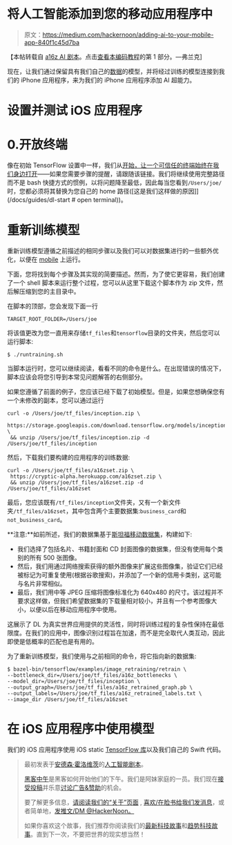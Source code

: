 # 将人工智能添加到您的移动应用程序中

> 原文：<https://medium.com/hackernoon/adding-ai-to-your-mobile-app-840f1c45d7ba>

【本帖转载自 [a16z AI 剧本](http://aiplaybook.a16z.com/)。点击[查看本编码教程](http://aiplaybook.a16z.com/docs/guides/dl-start)的第 1 部分。—弗兰克]

现在，让我们通过保留具有我们自己的[数据](https://hackernoon.com/tagged/data)的模型，并将经过训练的模型连接到我们的 iPhone 应用程序，来为我们的 iPhone 应用程序添加 AI 超能力。

# 设置并测试 iOS 应用程序

# 0.开放终端

像在初始 TensorFlow 设置中一样，我们从[开始，让一个可信任的终端始终在我们身边打开](http://aiplaybook.a16z.com/docs/guides/dl-start#openTerminal)——如果您需要步骤的提醒，请跟随该链接。我们将继续使用完整路径而不是 bash 快捷方式的惯例，以将问题降至最低，因此每当您看到`/Users/joe/`时，您都必须将其替换为您自己的 home 路径([这是我们这样做的原因]](/docs/guides/dl-start # open terminal))。

# 重新训练模型

重新训练模型遵循之前描述的相同步骤以及我们可以对数据集进行的一些额外优化，以便在 [mobile](https://hackernoon.com/tagged/mobile) 上运行。

下面，您将找到每个步骤及其实现的简要描述。然而，为了使它更容易，我们创建了一个 shell 脚本来运行整个过程，您可以从这里下载这个脚本作为 zip 文件，然后解压缩到您的主目录中。

在脚本的顶部，您会发现下面一行

```
TARGET_ROOT_FOLDER=/Users/joe
```

将该值更改为您一直用来存储`tf_files`和`tensorflow`目录的文件夹，然后您可以运行脚本:

```
$ ./runtraining.sh
```

当脚本运行时，您可以继续阅读，看看不同的命令是什么。在出现错误的情况下，脚本应该会将您引导到本常见问题解答的右侧部分。

如果您遵循了前面的例子，您应该已经下载了初始模型。但是，如果您想确保您有一个未修改的副本，您可以通过运行

```
curl -o /Users/joe/tf_files/inception.zip \
 https://storage.googleapis.com/download.tensorflow.org/models/inception5h.zip \
 && unzip /Users/joe/tf_files/inception.zip -d /Users/joe/tf_files/inception
```

然后，下载我们要构建的应用程序的训练数据:

```
curl -o /Users/joe/tf_files/a16zset.zip \
 https://cryptic-alpha.herokuapp.com/a16zset.zip \
 && unzip /Users/joe/tf_files/a16zset.zip -d /Users/joe/tf_files/a16zset
```

最后，您应该既有`/tf_files/inception`文件夹，又有一个新文件夹`/tf_files/a16zset`，其中包含两个主要数据集:`business_card`和`not_business_card`。

**注意:**如前所述，我们的数据集基于[斯坦福移动数据集](http://aiplaybook.a16z.com/reference-material/chandrasekhar2011stanford.pdf)，构建如下:

*   我们选择了包括名片、书籍封面和 CD 封面图像的数据集，但没有使用每个类别的所有 500 张图像。
*   然后，我们用通过网络搜索获得的额外图像来扩展这些图像集，验证它们已经被标记为可重复使用(根据谷歌搜索)，并添加了一个新的信用卡类别，这可能与名片非常相似。
*   最后，我们用中等 JPEG 压缩将图像标准化为 640x480 的尺寸。该过程并不要求这样做，但我们希望数据集的下载量相对较小，并且有一个参考图像大小，以便以后在移动应用程序中使用。

这展示了 DL 为真实世界应用提供的灵活性，同时将训练过程的复杂性保持在最低限度。在我们的应用中，图像识别过程旨在加速，而不是完全取代人类互动，因此即使是低概率的匹配也是有用的。

为了重新训练模型，我们使用与之前相同的命令，将它指向新的数据集:

```
$ bazel-bin/tensorflow/examples/image_retraining/retrain \
--bottleneck_dir=/Users/joe/tf_files/a16z_bottlenecks \
--model_dir=/Users/joe/tf_files/inception \
--output_graph=/Users/joe/tf_files/a16z_retrained_graph.pb \
--output_labels=/Users/joe/tf_files/a16z_retrained_labels.txt \
--image_dir /Users/joe/tf_files/a16zset
```

# 在 iOS 应用程序中使用模型

我们的 iOS 应用程序使用 iOS static [TensorFlow 库](https://github.com/tensorflow/tensorflow/tree/master/tensorflow/contrib/ios_examples)以及我们自己的 Swift 代码。

> 最初发表于[安德森·霍洛维茨](http://a16z.com/)的[人工智能剧本](http://aiplaybook.a16z.com/)。
> 
> [黑客中午](http://bit.ly/Hackernoon)是黑客如何开始他们的下午。我们是阿妹家庭的一员。我们现在[接受投稿](http://bit.ly/hackernoonsubmission)并乐意[讨论广告&赞助](mailto:partners@amipublications.com)的机会。
> 
> 要了解更多信息，[请阅读我们的“关于”页面](https://goo.gl/4ofytp) , [喜欢/在脸书给我们发消息](http://bit.ly/HackernoonFB)，或者简单地，[发推文/DM @HackerNoon。](https://goo.gl/k7XYbx)
> 
> 如果你喜欢这个故事，我们推荐你阅读我们的[最新科技故事](http://bit.ly/hackernoonlatestt)和[趋势科技故事](https://hackernoon.com/trending)。直到下一次，不要把世界的现实想当然！